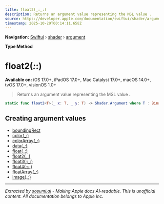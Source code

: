 ```yaml
---
title: float2(_:_:)
description: Returns an argument value representing the MSL value .
source: https://developer.apple.com/documentation/swiftui/shader/argument/float2(_:_:)
timestamp: 2025-10-29T00:14:11.658Z
---
```


**Navigation:** [Swiftui](/documentation/swiftui) › [shader](/documentation/swiftui/shader) › [argument](/documentation/swiftui/shader/argument)

**Type Method**

# float2(_:_:)

**Available on:** iOS 17.0+, iPadOS 17.0+, Mac Catalyst 17.0+, macOS 14.0+, tvOS 17.0+, visionOS 1.0+

> Returns an argument value representing the MSL value .

```swift
static func float2<T>(_ x: T, _ y: T) -> Shader.Argument where T : BinaryFloatingPoint
```

## Creating argument values

- [boundingRect](/documentation/swiftui/shader/argument/boundingrect)
- [color(_:)](/documentation/swiftui/shader/argument/color(_:))
- [colorArray(_:)](/documentation/swiftui/shader/argument/colorarray(_:))
- [data(_:)](/documentation/swiftui/shader/argument/data(_:))
- [float(_:)](/documentation/swiftui/shader/argument/float(_:))
- [float2(_:)](/documentation/swiftui/shader/argument/float2(_:))
- [float3(_:_:_:)](/documentation/swiftui/shader/argument/float3(_:_:_:))
- [float4(_:_:_:_:)](/documentation/swiftui/shader/argument/float4(_:_:_:_:))
- [floatArray(_:)](/documentation/swiftui/shader/argument/floatarray(_:))
- [image(_:)](/documentation/swiftui/shader/argument/image(_:))

---

*Extracted by [sosumi.ai](https://sosumi.ai) - Making Apple docs AI-readable.*
*This is unofficial content. All documentation belongs to Apple Inc.*
